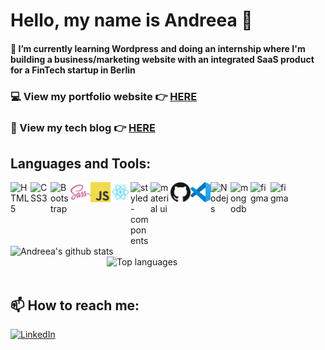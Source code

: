 

<!--
**aegli84/aegli84** is a ✨ _special_ ✨ repository because its `README.md` (this file) appears on your GitHub profile.

Here are some ideas to get you started:

- 🔭 I’m currently working on ...
- 🌱 I’m currently learning ...
- 👯 I’m looking to collaborate on ...
- 🤔 I’m looking for help with ...
- 💬 Ask me about ...
- 📫 How to reach me: ...
- 😄 Pronouns: ...
- ⚡ Fun fact: ...
-->
# Hello, my name is Andreea  👋 

<!--## [Check out my portfolio!](https://andreaegli.tech/)-->                                                                              

<!--#### Story of my life in a nutshell: late bloomer, the end 😁-->

<!--#### In all seriousness, I've always wanted to learn to code but I shied away because, oh well, life happenes and also I thought I had to be some kind of genius to learn it. -->

<!--#### A decade ago, there was a certain glass ceiling to the industry but not anymore. I live by the motto, age is just a number, do what you always wanted to do because it's never too late!-->

#### 🌱 I’m currently learning Wordpress and doing an internship where I'm building a business/marketing website with an integrated SaaS product for a FinTech startup in Berlin

<!--##### 👩‍💻  I'm also working on a couple of side projects for my portfolio as well as learning React Native-->

### 💻 View my portfolio website 👉 [HERE](https://andreaegli.tech/)
### 📝 View my tech blog 👉 [HERE](https://aegli.hashnode.dev/)

## Languages and Tools:

<img align="left" alt="HTML5" width="32px" src="https://img.icons8.com/color/48/000000/html-5.png"/>
<img align="left" alt="CSS3" width="32px" src="https://img.icons8.com/color/48/000000/css3.png"/>
<img align="left" alt="Bootstrap" width="32px" src="https://img.icons8.com/color/48/000000/bootstrap.png"/>
<img align="left" alt="Sass" width="32px" src="https://raw.githubusercontent.com/github/explore/80688e429a7d4ef2fca1e82350fe8e3517d3494d/topics/sass/sass.png" />
<img align="left" alt="JavaScript" width="32px" src="https://raw.githubusercontent.com/github/explore/80688e429a7d4ef2fca1e82350fe8e3517d3494d/topics/javascript/javascript.png" />
<img align="left" alt="React" width="32px" src="https://raw.githubusercontent.com/github/explore/80688e429a7d4ef2fca1e82350fe8e3517d3494d/topics/react/react.png" />
<img align="left" alt="styled-components" width="32px" src="https://styled-components.com/logo.png"/>
<img align="left" alt="material ui" width="32px" src="https://img.icons8.com/color/48/000000/material-ui.png"/>
<img align="left" alt="GitHub" width="32px" src="https://raw.githubusercontent.com/github/explore/78df643247d429f6cc873026c0622819ad797942/topics/github/github.png" />
<img align="left" alt="Visual Studio Code" width="32px" src="https://raw.githubusercontent.com/github/explore/80688e429a7d4ef2fca1e82350fe8e3517d3494d/topics/visual-studio-code/visual-studio-code.png" />
<img align="left" alt="Nodejs" width="32px" src="https://img.icons8.com/color/54087/nodejs.png" />
<img align="left" alt="mongodb" width="32px" src="https://img.icons8.com/color/48/000000/mongodb.png"/>
<img align="left" alt="figma" width="32px" src="https://img.icons8.com/color/48/000000/figma--v1.png"/>
<img align="left" alt="figma" width="32px" src="https://img.icons8.com/color/48/000000/wordpress.png"/>
<br><br>
<br />

<a href="https://github.com/aegli84">
  <img align="left" width="400px" src="https://github-readme-stats.vercel.app/api?username=aegli84&count_private=true&show_icons=true&theme=onedark&hide=stars" alt="Andreea's github stats" />
</a>
<a href="https://github.com/aegli84">
  <img align="right" width="350px" src="https://github-readme-stats.vercel.app/api/top-langs/?username=aegli84&layout=compact&theme=react" alt="Top languages" />
</a>
<br /> <br /> <br /> 
<br /> <br /> <br /> 

## 📫 How to reach me: 
[![LinkedIn](https://img.icons8.com/color/48/000000/linkedin.png)](https://www.linkedin.com/in/andreeaegli/)
